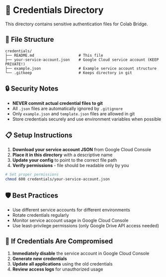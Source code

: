 # 🔐 Credentials Directory

This directory contains sensitive authentication files for Colab Bridge.

## 📁 File Structure

```
credentials/
├── README.md                    # This file
├── your-service-account.json    # Google Cloud service account (KEEP PRIVATE!)
├── example.json                 # Example service account structure
└── .gitkeep                     # Keeps directory in git
```

## 🔒 Security Notes

- **NEVER commit actual credential files to git**
- All `.json` files are automatically ignored by `.gitignore`
- Only `example.json` and `template.json` files are allowed in git
- Store credentials securely and use environment variables when possible

## 📋 Setup Instructions

1. **Download your service account JSON** from Google Cloud Console
2. **Place it in this directory** with a descriptive name
3. **Update your config** to point to the correct file path
4. **Verify permissions** - file should be readable only by you

```bash
# Set proper permissions
chmod 600 credentials/your-service-account.json
```

## 🛡️ Best Practices

- Use different service accounts for different environments
- Rotate credentials regularly
- Monitor service account usage in Google Cloud Console
- Use least-privilege permissions (only Google Drive API access needed)

## 🚨 If Credentials Are Compromised

1. **Immediately disable** the service account in Google Cloud Console
2. **Generate new credentials**
3. **Update all applications** using the old credentials
4. **Review access logs** for unauthorized usage